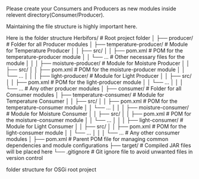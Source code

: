 Please create your Consumers and Producers as new modules inside relevent directory(Consumer/Producer).

Maintaining the file structure is highly important here.

Here is the folder structure
Herbifors/                         # Root project folder
│
├── producer/                       # Folder for all Producer modules
│   ├── temperature-producer/       # Module for Temperature Producer
│   │   ├── src/
│   │   ├── pom.xml                 # POM for the temperature-producer module
│   │   └── ...                     # Other necessary files for the module
│   │
│   ├── moisture-producer/          # Module for Moisture Producer
│   │   ├── src/
│   │   ├── pom.xml                 # POM for the moisture-producer module
│   │   └── ...
│   │
│   ├── light-producer/             # Module for Light Producer
│   │   ├── src/
│   │   ├── pom.xml                 # POM for the light-producer module
│   │   └── ...
│   │
│   └── ...                         # Any other producer modules
│
├── consumer/                       # Folder for all Consumer modules
│   ├── temperature-consumer/       # Module for Temperature Consumer
│   │   ├── src/
│   │   ├── pom.xml                 # POM for the temperature-consumer module
│   │   └── ...
│   │
│   ├── moisture-consumer/          # Module for Moisture Consumer
│   │   ├── src/
│   │   ├── pom.xml                 # POM for the moisture-consumer module
│   │   └── ...
│   │
│   ├── light-consumer/             # Module for Light Consumer
│   │   ├── src/
│   │   ├── pom.xml                 # POM for the light-consumer module
│   │   └── ...
│   │
│   └── ...                         # Any other consumer modules
│
├── pom.xml                         # Parent POM file for managing common dependencies and module configurations
├── target/                         # Compiled JAR files will be placed here
└── .gitignore                      # Git ignore file to avoid unwanted files in version control


folder structure for OSGi root project
